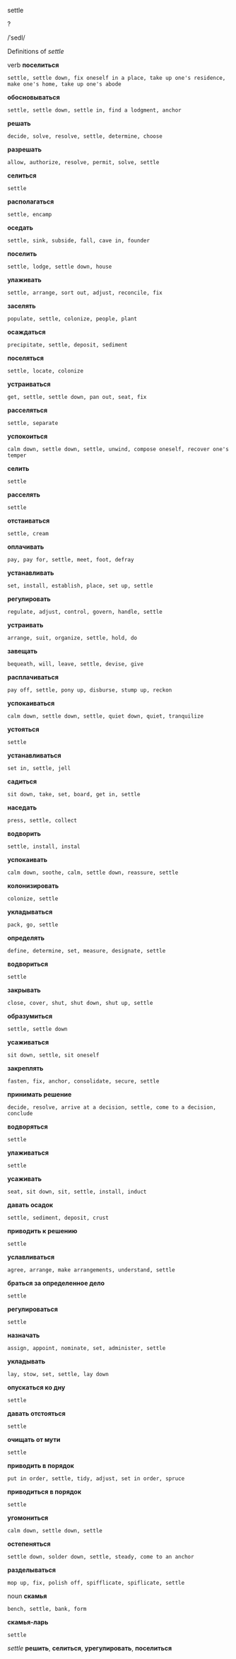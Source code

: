 settle

?

/ˈsedl/

Definitions of _settle_

verb
**поселиться**

    settle, settle down, fix oneself in a place, take up one's residence, make one's home, take up one's abode
**обосновываться**

    settle, settle down, settle in, find a lodgment, anchor
**решать**

    decide, solve, resolve, settle, determine, choose
**разрешать**

    allow, authorize, resolve, permit, solve, settle
**селиться**

    settle
**располагаться**

    settle, encamp
**оседать**

    settle, sink, subside, fall, cave in, founder
**поселить**

    settle, lodge, settle down, house
**улаживать**

    settle, arrange, sort out, adjust, reconcile, fix
**заселять**

    populate, settle, colonize, people, plant
**осаждаться**

    precipitate, settle, deposit, sediment
**поселяться**

    settle, locate, colonize
**устраиваться**

    get, settle, settle down, pan out, seat, fix
**расселяться**

    settle, separate
**успокоиться**

    calm down, settle down, settle, unwind, compose oneself, recover one's temper
**селить**

    settle
**расселять**

    settle
**отстаиваться**

    settle, cream
**оплачивать**

    pay, pay for, settle, meet, foot, defray
**устанавливать**

    set, install, establish, place, set up, settle
**регулировать**

    regulate, adjust, control, govern, handle, settle
**устраивать**

    arrange, suit, organize, settle, hold, do
**завещать**

    bequeath, will, leave, settle, devise, give
**расплачиваться**

    pay off, settle, pony up, disburse, stump up, reckon
**успокаиваться**

    calm down, settle down, settle, quiet down, quiet, tranquilize
**устояться**

    settle
**устанавливаться**

    set in, settle, jell
**садиться**

    sit down, take, set, board, get in, settle
**наседать**

    press, settle, collect
**водворить**

    settle, install, instal
**успокаивать**

    calm down, soothe, calm, settle down, reassure, settle
**колонизировать**

    colonize, settle
**укладываться**

    pack, go, settle
**определять**

    define, determine, set, measure, designate, settle
**водвориться**

    settle
**закрывать**

    close, cover, shut, shut down, shut up, settle
**образумиться**

    settle, settle down
**усаживаться**

    sit down, settle, sit oneself
**закреплять**

    fasten, fix, anchor, consolidate, secure, settle
**принимать решение**

    decide, resolve, arrive at a decision, settle, come to a decision, conclude
**водворяться**

    settle
**улаживаться**

    settle
**усаживать**

    seat, sit down, sit, settle, install, induct
**давать осадок**

    settle, sediment, deposit, crust
**приводить к решению**

    settle
**уславливаться**

    agree, arrange, make arrangements, understand, settle
**браться за определенное дело**

    settle
**регулироваться**

    settle
**назначать**

    assign, appoint, nominate, set, administer, settle
**укладывать**

    lay, stow, set, settle, lay down
**опускаться ко дну**

    settle
**давать отстояться**

    settle
**очищать от мути**

    settle
**приводить в порядок**

    put in order, settle, tidy, adjust, set in order, spruce
**приводиться в порядок**

    settle
**угомониться**

    calm down, settle down, settle
**остепеняться**

    settle down, solder down, settle, steady, come to an anchor
**разделываться**

    mop up, fix, polish off, spifflicate, spiflicate, settle

noun
**скамья**

    bench, settle, bank, form
**скамья-ларь**

    settle

_settle_
**решить**, **селиться**, **урегулировать**, **поселиться**